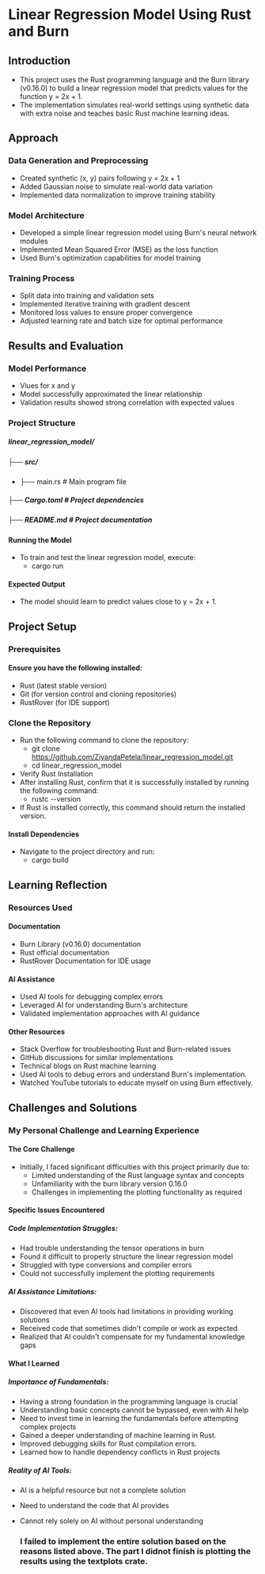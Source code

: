 # Linear Regression Model Using Rust and Burn
## Introduction
* This project uses the Rust programming language and the Burn library (v0.16.0) to build a linear regression model that predicts values for the function y = 2x + 1.
* The implementation simulates real-world settings using synthetic data with extra noise and teaches basic Rust machine learning ideas.

## Approach

### Data Generation and Preprocessing
* Created synthetic (x, y) pairs following y = 2x + 1
* Added Gaussian noise to simulate real-world data variation
* Implemented data normalization to improve training stability
  
### Model Architecture
* Developed a simple linear regression model using Burn's neural network modules
* Implemented Mean Squared Error (MSE) as the loss function
* Used Burn's optimization capabilities for model training
  
### Training Process
* Split data into training and validation sets
* Implemented iterative training with gradient descent
* Monitored loss values to ensure proper convergence
* Adjusted learning rate and batch size for optimal performance
  
## Results and Evaluation

### Model Performance
* Vlues for x and y
* Model successfully approximated the linear relationship
* Validation results showed strong correlation with expected values

### Project Structure
##### linear_regression_model/
##### ├── src/
  * ├── main.rs      # Main program file
##### ├── Cargo.toml       # Project dependencies
##### ├── README.md        # Project documentation
#### Running the Model
* To train and test the linear regression model, execute:
    * cargo run
#### Expected Output
* The model should learn to predict values close to y = 2x + 1.

## Project Setup
### Prerequisites
#### Ensure you have the following installed:
* Rust (latest stable version)
* Git (for version control and cloning repositories)
* RustRover (for IDE support)

### Clone the Repository
* Run the following command to clone the repository:
   * git clone https://github.com/ZiyandaPetela/linear_regression_model.git
   * cd linear_regression_model
* Verify Rust Installation
* After installing Rust, confirm that it is successfully installed by running the following command:
    * rustc --version
* If Rust is installed correctly, this command should return the installed version.
#### Install Dependencies
* Navigate to the project directory and run:
   * cargo build

## Learning Reflection
### Resources Used
#### Documentation
* Burn Library (v0.16.0) documentation
* Rust official documentation
* RustRover Documentation for IDE usage
#### AI Assistance
* Used AI tools for debugging complex errors
* Leveraged AI for understanding Burn's architecture
* Validated implementation approaches with AI guidance
#### Other Resources
* Stack Overflow for troubleshooting Rust and Burn-related issues
* GitHub discussions for similar implementations
* Technical blogs on Rust machine learning
* Used AI tools to debug errors and understand Burn's implementation.
* Watched YouTube tutorials to educate myself on using Burn effectively.

## Challenges and Solutions
### My Personal Challenge and Learning Experience
#### The Core Challenge
* Initially, I faced significant difficulties with this project primarily due to:
   * Limited understanding of the Rust language syntax and concepts
   * Unfamiliarity with the burn library version 0.16.0
   * Challenges in implementing the plotting functionality as required
#### Specific Issues Encountered
##### Code Implementation Struggles:
* Had trouble understanding the tensor operations in burn
* Found it difficult to properly structure the linear regression model
* Struggled with type conversions and compiler errors
* Could not successfully implement the plotting requirements
##### AI Assistance Limitations:
* Discovered that even AI tools had limitations in providing working solutions
* Received code that sometimes didn't compile or work as expected
* Realized that AI couldn't compensate for my fundamental knowledge gaps

#### What I Learned
##### Importance of Fundamentals:
* Having a strong foundation in the programming language is crucial
* Understanding basic concepts cannot be bypassed, even with AI help
* Need to invest time in learning the fundamentals before attempting complex projects
* Gained a deeper understanding of machine learning in Rust.
* Improved debugging skills for Rust compilation errors.
* Learned how to handle dependency conflicts in Rust projects
##### Reality of AI Tools:
* AI is a helpful resource but not a complete solution
* Need to understand the code that AI provides
* Cannot rely solely on AI without personal understanding

  ### I failed to implement the entire solution based on the reasons listed above. The part I didnot finish is plotting the results using the textplots crate.

